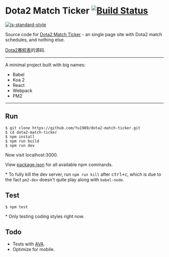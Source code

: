 # Dota2 Match Ticker [![Build Status](https://img.shields.io/travis/Yu1989/submail-sms/master.svg?style=flat-square)](https://travis-ci.org/Yu1989/submail-sms)

[![js-standard-style](https://cdn.rawgit.com/feross/standard/master/badge.svg)](https://github.com/feross/standard)

Source code for [Dota2 Match Ticker](http://dota.jiangyu.rocks) - an single page site with Dota2 match schedules, and nothing else.

[Dota2赛程表](http://dota.jiangyu.rocks)的源码.

-----

A minimal project built with big names:
- Babel
- Koa 2
- React
- Webpack
- PM2

-----

## Run
```
$ git clone https://github.com/Yu1989/dota2-match-ticker.git
$ cd dota2-match-ticker
$ npm install
$ npm run build
$ npm run dev
```
Now visit localhost:3000.

View [package.json](https://github.com/Yu1989/dota2-match-ticker/blob/master/package.json#L7-L12) for all available npm commands.

\* To fully kill the dev server, run `npm run kill` after <kbd>ctrl+c</kbd>, which is due to the fact `pm2-dev` doesn't quite play along with `babel-node`.


## Test
```
$ npm test
```
\* Only testing coding styles right now.

## Todo
- Tests with [AVA](https://github.com/avajs/ava).
- Optimize for mobile.
